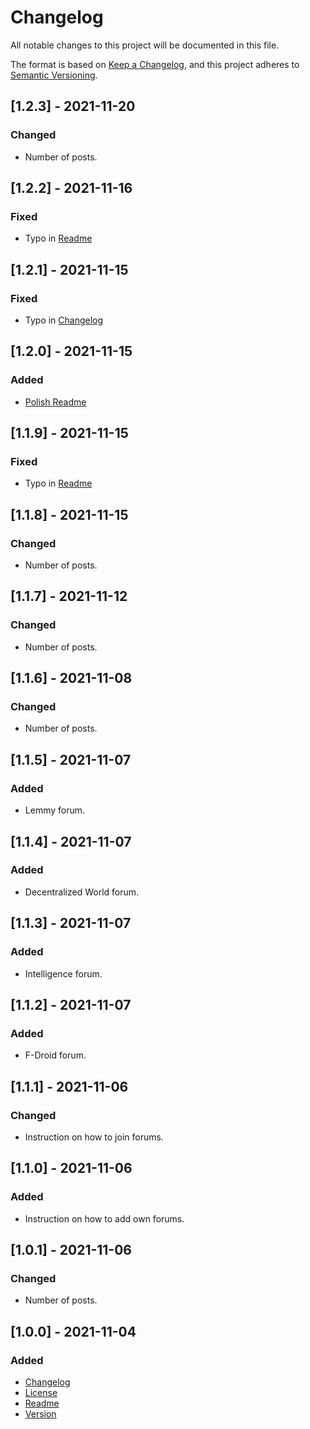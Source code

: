 # Changelog
All notable changes to this project will be documented in this file.

The format is based on [Keep a Changelog](https://keepachangelog.com/en/1.0.0/),
and this project adheres to [Semantic Versioning](https://semver.org/spec/v2.0.0.html).

## [1.2.3] - 2021-11-20
### Changed
- Number of posts.

## [1.2.2] - 2021-11-16
### Fixed
- Typo in [Readme](README.md)

## [1.2.1] - 2021-11-15
### Fixed
- Typo in [Changelog](CHANGELOG.md)

## [1.2.0] - 2021-11-15
### Added
- [Polish Readme](README.pl.md)

## [1.1.9] - 2021-11-15
### Fixed
- Typo in [Readme](README.md)

## [1.1.8] - 2021-11-15
### Changed
- Number of posts.

## [1.1.7] - 2021-11-12
### Changed
- Number of posts.

## [1.1.6] - 2021-11-08
### Changed
- Number of posts.

## [1.1.5] - 2021-11-07
### Added
- Lemmy forum.

## [1.1.4] - 2021-11-07
### Added
- Decentralized World forum.

## [1.1.3] - 2021-11-07
### Added
- Intelligence forum.

## [1.1.2] - 2021-11-07
### Added
- F-Droid forum.

## [1.1.1] - 2021-11-06
### Changed
- Instruction on how to join forums.

## [1.1.0] - 2021-11-06
### Added
- Instruction on how to add own forums.

## [1.0.1] - 2021-11-06
### Changed
- Number of posts.

## [1.0.0] - 2021-11-04
### Added
- [Changelog](CHANGELOG.md)
- [License](LICENSE)
- [Readme](README.md)
- [Version](VERSION)
